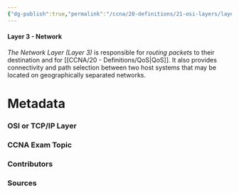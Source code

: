 ```yaml
---
{"dg-publish":true,"permalink":"/ccna/20-definitions/21-osi-layers/layer-3/","created":"2023-11-04T12:45:23.000-07:00","updated":"2023-11-08T13:09:15.151-08:00"}
---
```


#### Layer 3 - Network
*The Network Layer (Layer 3)* is responsible for *routing packets* to their destination and for [[CCNA/20 - Definitions/QoS\|QoS]]. It also provides connectivity and path selection between two host systems that may be located on geographically separated networks.



# Metadata
### OSI or TCP/IP Layer

### CCNA Exam Topic

### Contributors

### Sources


